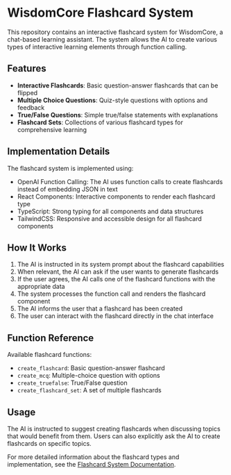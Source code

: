# WisdomCore Flashcard System

This repository contains an interactive flashcard system for WisdomCore, a chat-based learning assistant. The system allows the AI to create various types of interactive learning elements through function calling.

## Features

- **Interactive Flashcards**: Basic question-answer flashcards that can be flipped
- **Multiple Choice Questions**: Quiz-style questions with options and feedback
- **True/False Questions**: Simple true/false statements with explanations
- **Flashcard Sets**: Collections of various flashcard types for comprehensive learning

## Implementation Details

The flashcard system is implemented using:

- OpenAI Function Calling: The AI uses function calls to create flashcards instead of embedding JSON in text
- React Components: Interactive components to render each flashcard type
- TypeScript: Strong typing for all components and data structures
- TailwindCSS: Responsive and accessible design for all flashcard components

## How It Works

1. The AI is instructed in its system prompt about the flashcard capabilities
2. When relevant, the AI can ask if the user wants to generate flashcards
3. If the user agrees, the AI calls one of the flashcard functions with the appropriate data
4. The system processes the function call and renders the flashcard component
5. The AI informs the user that a flashcard has been created
6. The user can interact with the flashcard directly in the chat interface

## Function Reference

Available flashcard functions:

- `create_flashcard`: Basic question-answer flashcard
- `create_mcq`: Multiple-choice question with options
- `create_truefalse`: True/False question
- `create_flashcard_set`: A set of multiple flashcards

## Usage

The AI is instructed to suggest creating flashcards when discussing topics that would benefit from them. Users can also explicitly ask the AI to create flashcards on specific topics.

For more detailed information about the flashcard types and implementation, see the [Flashcard System Documentation](src/components/flashcards/README.md). 